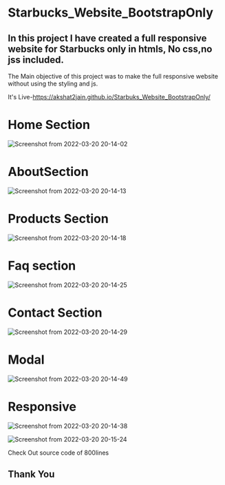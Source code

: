 # Starbucks_Website_BootstrapOnly
In this project I have created a full responsive website for Starbucks only in htmls, No css,no jss included. 
------------------------------------------------------------------------------------------------------------

The Main objective of this project was to make the full responsive website without using the styling and js.

It's Live-https://akshat2jain.github.io/Starbuks_Website_BootstrapOnly/

# Home Section
![Screenshot from 2022-03-20 20-14-02](https://user-images.githubusercontent.com/101265586/159173292-1433c6c0-635a-4bd3-bf5b-a63019abcaeb.png)

# AboutSection
![Screenshot from 2022-03-20 20-14-13](https://user-images.githubusercontent.com/101265586/159173305-a07c5eb1-87e2-40fe-ad02-d0871b97706c.png)

# Products Section
![Screenshot from 2022-03-20 20-14-18](https://user-images.githubusercontent.com/101265586/159173344-99549519-ee63-4f3a-88db-1c24607377c3.png)

# Faq section

![Screenshot from 2022-03-20 20-14-25](https://user-images.githubusercontent.com/101265586/159173356-c5b7dd78-14af-42ab-87de-8992d2bb650e.png)

# Contact Section

![Screenshot from 2022-03-20 20-14-29](https://user-images.githubusercontent.com/101265586/159173400-51202432-7de6-4bac-99b6-de646cbe9731.png)

# Modal
![Screenshot from 2022-03-20 20-14-49](https://user-images.githubusercontent.com/101265586/159173425-0ea30ef4-b210-4e8b-8559-097d62f5191a.png)

# Responsive

![Screenshot from 2022-03-20 20-14-38](https://user-images.githubusercontent.com/101265586/159173462-221ed639-b73b-4589-9731-796cf2cd6490.png)

![Screenshot from 2022-03-20 20-15-24](https://user-images.githubusercontent.com/101265586/159173494-a30585ce-ceef-4702-8ae4-fdabfd8fb831.png)

Check Out source code of 800lines

Thank You
---------
